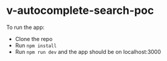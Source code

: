 # v-autocomplete-search-poc

To run the app: 
- Clone the repo
- Run `npm install`
- Run `npm run dev` and the app should be on localhost:3000
  
